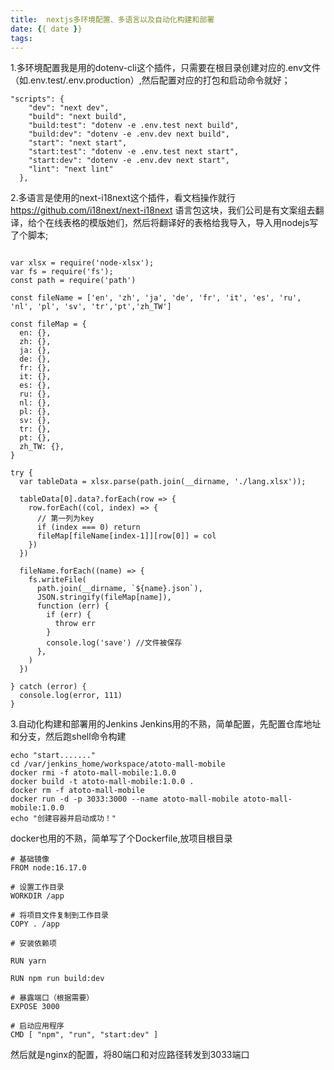 ```yaml
---
title:  nextjs多环境配置、多语言以及自动化构建和部署
date: {{ date }}
tags:
---
```




<!-- more -->

1.多环境配置我是用的dotenv-cli这个插件，只需要在根目录创建对应的.env文件（如.env.test/.env.production）,然后配置对应的打包和启动命令就好；

```
"scripts": {
    "dev": "next dev",
    "build": "next build",
    "build:test": "dotenv -e .env.test next build",
    "build:dev": "dotenv -e .env.dev next build",
    "start": "next start",
    "start:test": "dotenv -e .env.test next start",
    "start:dev": "dotenv -e .env.dev next start",
    "lint": "next lint"
  },
```


2.多语言是使用的next-i18next这个插件，看文档操作就行
https://github.com/i18next/next-i18next
语言包这块，我们公司是有文案组去翻译，给个在线表格的模版她们，然后将翻译好的表格给我导入，导入用nodejs写了个脚本;
```

var xlsx = require('node-xlsx');
var fs = require('fs');
const path = require('path')

const fileName = ['en', 'zh', 'ja', 'de', 'fr', 'it', 'es', 'ru', 'nl', 'pl', 'sv', 'tr','pt','zh_TW']

const fileMap = {
  en: {},
  zh: {},
  ja: {},
  de: {},
  fr: {},
  it: {},
  es: {},
  ru: {},
  nl: {},
  pl: {},
  sv: {},
  tr: {},
  pt: {},
  zh_TW: {},
}

try {
  var tableData = xlsx.parse(path.join(__dirname, './lang.xlsx'));

  tableData[0].data?.forEach(row => {
    row.forEach((col, index) => {
      // 第一列为key
      if (index === 0) return
      fileMap[fileName[index-1]][row[0]] = col
    })
  })

  fileName.forEach((name) => {
    fs.writeFile(
      path.join(__dirname, `${name}.json`),
      JSON.stringify(fileMap[name]),
      function (err) {
        if (err) {
          throw err
        }
        console.log('save') //文件被保存
      },
    )
  })

} catch (error) {
  console.log(error, 111)
}

```

3.自动化构建和部署用的Jenkins
Jenkins用的不熟，简单配置，先配置仓库地址和分支，然后跑shell命令构建

```
echo "start......."
cd /var/jenkins_home/workspace/atoto-mall-mobile
docker rmi -f atoto-mall-mobile:1.0.0
docker build -t atoto-mall-mobile:1.0.0 .
docker rm -f atoto-mall-mobile
docker run -d -p 3033:3000 --name atoto-mall-mobile atoto-mall-mobile:1.0.0
echo "创建容器并启动成功！"
```

docker也用的不熟，简单写了个Dockerfile,放项目根目录

```
# 基础镜像
FROM node:16.17.0

# 设置工作目录
WORKDIR /app

# 将项目文件复制到工作目录
COPY . /app

# 安装依赖项

RUN yarn

RUN npm run build:dev

# 暴露端口（根据需要）
EXPOSE 3000

# 启动应用程序
CMD [ "npm", "run", "start:dev" ]
```
 然后就是nginx的配置，将80端口和对应路径转发到3033端口